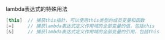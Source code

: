 lambda表达式的特殊用法

```c++
[this]  // 捕获this指针，可以使用this类型的成员变量和函数
[=]     // 捕获lambda表达式定义作用域的全部变量的值，包括this
[&]     // 捕获lambda表达式定义作用域的全部变量的引用，包括this
```